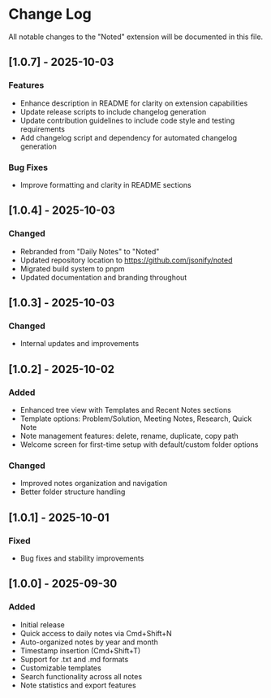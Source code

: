 # Change Log

All notable changes to the "Noted" extension will be documented in this file.

## [1.0.7] - 2025-10-03

### Features
- Enhance description in README for clarity on extension capabilities
- Update release scripts to include changelog generation
- Update contribution guidelines to include code style and testing requirements
- Add changelog script and dependency for automated changelog generation

### Bug Fixes
- Improve formatting and clarity in README sections

## [1.0.4] - 2025-10-03

### Changed
- Rebranded from "Daily Notes" to "Noted"
- Updated repository location to https://github.com/jsonify/noted
- Migrated build system to pnpm
- Updated documentation and branding throughout

## [1.0.3] - 2025-10-03

### Changed
- Internal updates and improvements

## [1.0.2] - 2025-10-02

### Added
- Enhanced tree view with Templates and Recent Notes sections
- Template options: Problem/Solution, Meeting Notes, Research, Quick Note
- Note management features: delete, rename, duplicate, copy path
- Welcome screen for first-time setup with default/custom folder options

### Changed
- Improved notes organization and navigation
- Better folder structure handling

## [1.0.1] - 2025-10-01

### Fixed
- Bug fixes and stability improvements

## [1.0.0] - 2025-09-30

### Added
- Initial release
- Quick access to daily notes via Cmd+Shift+N
- Auto-organized notes by year and month
- Timestamp insertion (Cmd+Shift+T)
- Support for .txt and .md formats
- Customizable templates
- Search functionality across all notes
- Note statistics and export features